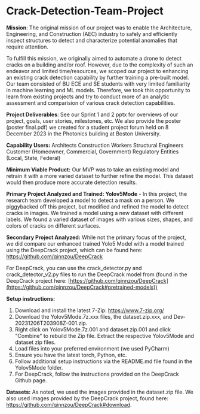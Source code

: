 # Crack-Detection-Team-Project

**Mission**: The original mission of our project was to enable the Architecture, Engineering, and Construction (AEC) industry to safely and efficiently inspect structures to detect and characterize potential anomalies that require attention.

To fulfill this mission, we originally aimed to automate a drone to detect cracks on a building and/or roof. However, due to the complexity of such an endeavor and limited time/resources, we scoped our project to enhancing an existing crack detection capability by further training a pre-built model. Our team consisted of BU ECE and SE students with very limited familiarity in machine learning and ML models. Therefore, we took this opportunity to learn from existing projects and try to conduct more of an analytic assessment and comparision of various crack detection capabilities.

**Project Deliverables**: See our Sprint 1 and 2 pptx for overviews of our project, goals, user stories, milestones, etc. We also provide the poster (poster final.pdf) we created for a student project forum held on 8 December 2023 in the Photonics building at Boston University.

**Capability Users:**
Architects
Construction Workers
Structural Engineers
Customer (Homeowner, Commercial, Government)
Regulatory Entities (Local, State, Federal)

**Minimum Viable Product:** Our MVP was to take an existing model and retrain it with a more varied dataset to further refine the model. This dataset would then produce more accurate detection results.

**Primary Project Analyzed and Trained: Yolov5Mode** - In this project, the research team developed a model to detect a mask on a person. We piggybacked off this project, but modified and refined the model to detect cracks in images. We trained a model using a new dataset with different labels. We found a varied dataset of images with various sizes, shapes, and colors of cracks on different surfaces. 

**Secondary Project Analyzed:** While not the primary focus of the project, we did compare our enhanced trained Yolo5 Model with a model trained using the DeepCrack project, which can be found here: https://github.com/qinnzou/DeepCrack 

For DeepCrack, you can use the crack_detector.py and crack_detector_v2.py files to run the DeepCrack model from (found in the DeepCrack project here: [https://github.com/qinnzou/DeepCrack](https://github.com/qinnzou/DeepCrack#pretrained-models))

**Setup instructions:**
1. Download and install the latest 7-Zip: https://www.7-zip.org/
2. Download the Yolov5Mode.7z.xxx files, the dataset.zip.xxx, and Dev-20231206T203908Z-001.zip.
3. Right click on Yolov5Mode.7z.001 and dataset.zip.001 and click "Combine" to rebuild the Zip file. Extract the respective Yolov5Mode and dataset zip files.
4. Load files into your preferred environment (we used PyCharm)
5. Ensure you have the latest torch, Python, etc.
6. Follow additional setup instructions via the README.md file found in the Yolov5Mode folder.
7. For DeepCrack, follow the instructions provided on the DeepCrack Github page.

**Datasets:** As noted, we used the images provided in the dataset.zip file. We also used images provided by the DeepCrack project, found here: https://github.com/qinnzou/DeepCrack#download.

